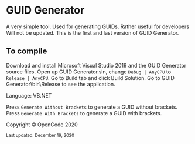 # GUID Generator
A very simple tool. Used for generating GUIDs. Rather useful for developers
Will not be updated. This is the first and last version of GUID Generator.

## To compile
Download and install Microsoft Visual Studio 2019 and the GUID Generator source files. Open up GUID Generator.sln, change `Debug | AnyCPU` to `Release | AnyCPU`. Go to Build tab and click Build Solution. Go to GUID Generator\bin\Release to see the application.

Language: VB.NET

Press `Generate Without Brackets` to generate a GUID without brackets. Press `Generate With Brackets` to generate a GUID with brackets.

Copyright © OpenCode 2020

<sup>Last updated: December 19, 2020</sup>
